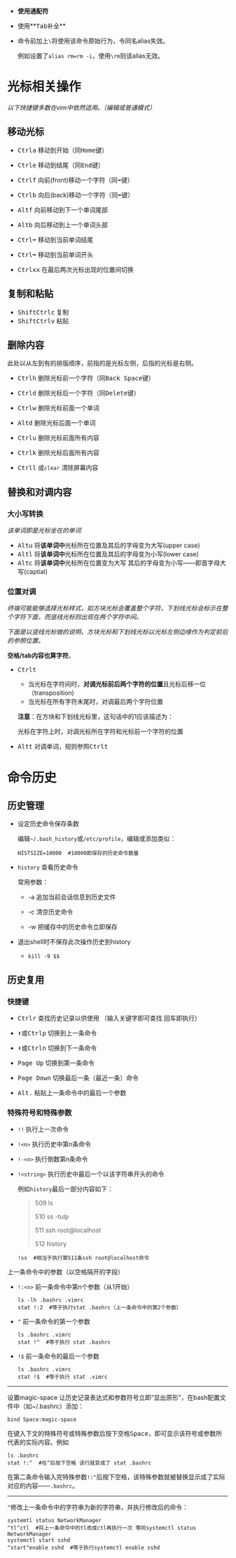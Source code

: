 - **使用通配符**

- 使用**<kbd>Tab</kbd>补全**

- 命令前加上`\`将使用该命令原始行为，令同名alias失效。

  例如设置了`alias rm=rm -i`，使用`\rm`则该alias无效。

# 光标相关操作

*以下快捷键多数在vim中依然适用。（编辑或普通模式）* 

## 移动光标

- <kbd>Ctrl</kbd><kbd>a</kbd>  移动到开始（同<kbd>Home</kbd>键）
- <kbd>Ctrl</kbd><kbd>e</kbd>  移动到结尾（同<kbd>End</kbd>键）



- <kbd>Ctrl</kbd><kbd>f</kbd>  向前(front)移动一个字符（同<kbd>➡</kbd>键）
- <kbd>Ctrl</kbd><kbd>b</kbd>  向后(back)移动一个字符（同<kbd>⬅</kbd>键）



- <kbd>Alt</kbd><kbd>f</kbd>  向前移动到下一个单词尾部
- <kbd>Alt</kbd><kbd>b</kbd>  向后移动到上一个单词头部



- <kbd>Ctrl</kbd><kbd>⬅</kbd>  移动到当前单词结尾
- <kbd>Ctrl</kbd><kbd>➡</kbd>  移动到当前单词开头



- <kbd>Ctrl</kbd><kbd>xx</kbd>  在最后两次光标出现的位置间切换

## 复制和粘贴

- <kbd>Shift</kbd><kbd>Ctrl</kbd><kbd>c</kbd>  复制
- <kbd>Shift</kbd><kbd>Ctrl</kbd><kbd>v</kbd>  粘贴

## 删除内容

此处以从左到有的排版顺序，前指的是光标左侧，后指的光标是右侧。

- <kbd>Ctrl</kbd><kbd>h</kbd>  删除光标前一个字符（同<kbd>Back Space</kbd>键）
- <kbd>Ctrl</kbd><kbd>d</kbd>  删除光标后一个字符（同<kbd>Delete</kbd>键）



- <kbd>Ctrl</kbd><kbd>w</kbd>  删除光标前面一个单词
- <kbd>Alt</kbd><kbd>d</kbd>  删除光标后面一个单词



- <kbd>Ctrl</kbd><kbd>u</kbd> 删除光标前面所有内容
- <kbd>Ctrl</kbd><kbd>k</kbd> 删除光标后面所有内容



- <kbd>Ctrl</kbd><kbd>l</kbd> 或`clear`  清除屏幕内容

## 替换和对调内容

### 大小写转换

*该单词即是光标坐在的单词*

- <kbd>Alt</kbd><kbd>u</kbd>  将**该单词中**光标所在位置及其后的字母变为大写(upper case)
- <kbd>Alt</kbd><kbd>l</kbd>  将**该单词中**光标所在位置及其后的字母变为小写(lower case)
- <kbd>Alt</kbd><kbd>c</kbd>  将**该单词中**光标所在位置变为大写 其后的字母变为小写——即首字母大写(captial)

### 位置对调

*终端可能能够选择光标样式，如方块光标会覆盖整个字符，下划线光标会标示在整个字符下面，而竖线光标则出现在两个字符中间。*

*下面是以竖线光标做的说明，方块光标和下划线光标以光标左侧边缘作为判定前后的参照位置。*

**空格/tab内容也算字符**。

- <kbd>Ctrl</kbd><kbd>t</kbd>

  - 当光标在字符间时，**对调光标前后两个字符的位置**且光标后移一位（transposition)
  - 当光标在所有字符末尾时，对调最后两个字符位置

  **注意**：在方块和下划线光标里，这句话中的1应该描述为：

  光标在字符上时，对调光标所在字符和光标前一个字符的位置

- <kbd>Alt</kbd><kbd>t</kbd>  对调单词，规则参照<kbd>Ctrl</kbd><kbd>t</kbd>

# 命令历史

## 历史管理

- 设定历史命令保存条数

  编辑`~/.bash_history`或`/etc/profile`，编辑或添加类似：

  ```shell
  HISTSIZE=10000  #10000即保存的历史命令数量
  ```

- `history`  查看历史命令

  常用参数：
  - -a  追加当前会话信息到历史文件

  - -c  清空历史命令

  - -w  把缓存中的历史命令立即保存

- 退出shell时不保存此次操作历史到history

  - `kill -9 $$`


## 历史复用

### 快捷键

- <kbd>Ctrl</kbd><kbd>r</kbd>  查找历史记录以供使用 （输入关键字即可查找 回车即执行）



- <kbd>⬆</kbd>或<kbd>Ctrl</kbd><kbd>p</kbd>  切换到上一条命令
- <kbd>⬇</kbd>或<kbd>Ctrl</kbd><kbd>n</kbd>  切换到下一条命令



- <kbd>Page Up</kbd>  切换到第一条命令
- <kbd>Page Down</kbd>  切换最后一条（最近一条）命令



- <kbd>Alt</kbd><kbd>.</kbd>  粘贴上一条命令中的最后一个参数

### 特殊符号和特殊参数

- `!!`  执行上一次命令

- `!<n>`  执行历史中第n条命令

- `!-<n>`  执行倒数第n条命令

- `!<string>`  执行历史中最后一个以该字符串开头的命令

  例如`history`最后一部分内容如下：

  > 509  ls
  >
  > 510  ss -tulp
  >
  > 511  ssh root@localhost
  >
  > 512  history 

  ```shell
  !ss  #相当于执行第511条ssh root@localhost命令
  ```



上一条命令中的参数（以空格隔开的字段）

- `!:<n>`  前一条命令中第n个参数（从1开始）

  ```shell
  ls -lh .bashrc .vimrc
  stat !:2  #等于执行stat .bashrc（上一条命令中的第2个参数）
  ```

- `^`  前一条命令的第一个参数

  ```shell
  ls .bashrc .vimrc
  stat !^  #等于执行 stat .bashrc
  ```

- `!$`  前一条命令的最后一个参数

  ```shell
  ls .bashrc .vimrc
  stat !$  #等于执行 stat .vimrc
  ```

---

设置magic-space 让历史记录表达式和参数符号立即“显出原形”，在bash配置文件中（如~/.bashrc）添加：

```shell
bind Space:magic-space
```

在键入下文的特殊符号或特殊参数后按下空格<kbd>Space</kbd>，即可显示该符号或参数所代表的实际内容。例如

```shell
ls .bashrc
stat !:^  #在^后按下空格 该行就变成了 stat .bashrc
```

在第二条命令输入完特殊参数`!:^`后按下空格，该特殊参数就被替换显示成了实际对应的内容——`.bashrc`。

---

`^`修改上一条命令中的字符串为新的字符串，并执行修改后的命令：

```shell
systemtl status NetworkManager
^tl^ctl  #将上一条命令中的tl改成ctl再执行一次 等同systemctl status NetworkManager
systemctl start sshd
^start^enable sshd  #等于执行systemctl enable sshd
```

